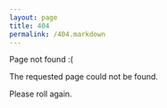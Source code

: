 ```yaml
---
layout: page
title: 404
permalink: /404.markdown
---
```

Page not found :(

The requested page could not be found.

Please roll again.